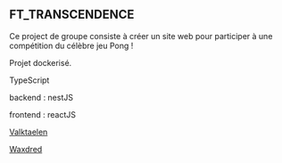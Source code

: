 FT_TRANSCENDENCE
---------------

Ce project de groupe consiste à créer un site web pour participer à une compétition du célèbre
jeu Pong !




Projet dockerisé.

TypeScript

backend : nestJS

frontend : reactJS



[Valktaelen](https://github.com/valktaelen)

[Waxdred](https://github.com/waxdred/42)
